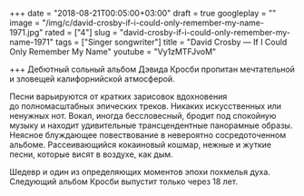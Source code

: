 +++
date = "2018-08-21T00:05:00+03:00"
draft = true
googleplay = ""
image = "/img/c/david-crosby-if-i-could-only-remember-my-name-1971.jpg"
rated = ["4"]
slug = "david-crosby-if-i-could-only-remember-my-name-1971"
tags = ["Singer songwriter"]
title = "David Crosby — If I Could Only Remember My Name"
youtube = "Vy1zMTFJvoM"

+++
Дебютный сольный альбом Дэвида Кросби пропитан мечтательной и зловещей калифорнийской атмосферой.

Песни варьируются от кратких зарисовок вдохновения до полномасштабных эпических треков. Никаких искусственных или ненужных нот. Вокал, иногда бессловесный, бродит под спокойную музыку и находит удивительные трансцендентные панорамные образы. Неясное блуждающее повествование в невероятно сосредоточенном альбоме. Рассеивающийся кокаиновый кошмар, нежные и жуткие песни, которые висят в воздухе, как дым.

Шедевр и один из определяющих моментов эпохи похмелья духа. Следующий альбом Кросби выпустит только через 18 лет.